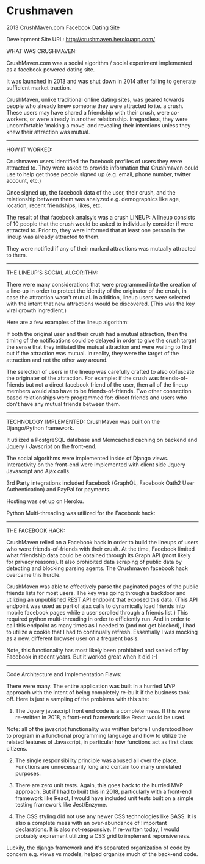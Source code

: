 # Crushmaven
2013 CrushMaven.com Facebook Dating Site

Development Site URL: http://crushmaven.herokuapp.com/

WHAT WAS CRUSHMAVEN:

CrushMaven.com was a social algorithm / social experiment implemented as a facebook powered dating site.

It was launched in 2013 and was shut down in 2014 after failing to generate sufficient market traction.

CrushMaven, unlike traditional online dating sites, was geared towards people who already knew someone they were attracted to i.e. a crush. These users may have shared a friendship with their crush, were co-workers, or were already in another relationship.  Irregardless, they were uncomfortable 'making a move' and revealing their intentions unless they knew their attraction was mutual.

---
HOW IT WORKED:

Crushmaven users identified the facebook profiles of users they were attracted to. They were asked to provide information that Crushmaven could use to help get those people signed up (e.g. email, phone number, twitter account, etc.)

Once signed up, the facebook data of the user, their crush, and the relationship between them was analyzed
e.g. demographics like age, location, recent friendships, likes, etc.

The result of that facebook analsyis was a crush LINEUP: A lineup consists of 10 people that the crush would be asked to individually consider if were attracted to. Prior to, they were informed that at least one person in the lineup was already attracted to them.

They were notified if any of their marked attractions was mutually attracted to them.

---
THE LINEUP'S SOCIAL ALGORITHM:

There were many considerations that were programmed into the creation of a line-up in order to protect the identity
of the originator of the crush, in case the attraction wasn't mutual.  In addition, lineup users were selected with the intent that new attractions would be discovered.  (This was the key viral growth ingredient.)

Here are a few examples of the lineup algorithm: 

If both the original user and their crush had a mutual attraction, then the timing of the notifications could be delayed in order to give the crush target the sense that they initiated the mutual attraction and were waiting to find out if the attraction was mutual.  In reality, they were the target of the attraction and not the other way around.

The selection of users in the lineup was carefully crafted to also obfuscate the originater of the attraction.  For example: if the crush was friends-of-friends but not a direct facebook friend of the user, then all of the lineup members would also have to be friends-of-friends.  Two other connection based relationships were programmed for: direct friends and users who don't have any mutual friends between them.

---

TECHNOLOGY IMPLEMENTED: CrushMaven was built on the Django/Python framework. 

It utilized a PostgreSQL database and Memcached caching on backend and Jquery / Javscript on the front-end.

The social algorithms were implemented inside of Django views.  Interactivity on the front-end were implemented with client side Jquery Javascript and Ajax calls.

3rd Party integrations included Facebook (GraphQL, Facebook Oath2 User Authentication) and PayPal for payments.

Hosting was set up on Heroku.

Python Multi-threading was utilized for the Facebook hack:

---

THE FACEBOOK HACK:

CrushMaven relied on a Facebook hack in order to build the lineups of users who were friends-of-friends with their crush.  At the time, Facebook limited what friendship data could be obtained through its Graph API (most likely for privacy reasons).  It also prohibited data scraping of public data by detecting and blocking parsing agents. The Crushmaven facebook hack overcame this hurdle.

CrushMaven was able to effectively parse the paginated pages of the public friends lists for most users. The key was going through a backdoor and utilizing an unpublished REST API endpoint that exposed this data. (This API endpoint was used as part of ajax calls to dynamically load friends into mobile facebook pages while a user scrolled through a friends list.)  This required python multi-threading in order to efficiently run.  And in order to call this endpoint as many times as I needed to (and not get blocked), I had to utilize a cookie that I had to continually refresh.  Essentially I was mocking as a new, different browser user on a frequent basis.  

Note, this functionality has most likely been prohibited and sealed off by Facebook in recent years.  But it worked great when it did :-)

---

Code Architecture and Implementation Flaws:

There were many.  The entire application was built in a hurried MVP approach with the intent of being completely re-built if the business took off.  Here is just a sampling of the problems with this site:

1.  The Jquery javascript front end code is a complete mess.  If this were re-written in 2018, a front-end framework like React would be used.  

Note: all of the javscript functionality was written before I  understood how to program in a functional programming language and how to utilize the related features of Javascript, in particular how functions act as first class citizens.  

2.  The single responsibility principle was abused all over the place.  Functions are unnecessarily long and contain too many unrlelated purposes.

3.  There are zero unit tests.  Again, this goes back to the hurried MVP approach.  But if I had to built this in 2018, particularly with a front-end framework like React, I would have included unit tests built on a simple testing framework like Jest/Enzyme.

4.  The CSS styling did not use any newer CSS technologies like SASS.  It is also a complete mess with an over-abundance of !important declarations.  It is also not-responsive.  If re-written today, I would probably expirement utilizing a CSS grid to implement reponsiveness.

Luckily, the django framework and it's separated organization of code by concern e.g. views vs models, helped organize much of the back-end code.


